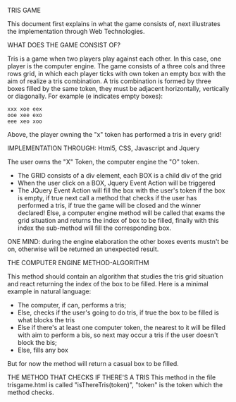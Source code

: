 TRIS GAME

This document first explains in what the game consists of, next illustrates the implementation through Web Technologies.

WHAT DOES THE GAME CONSIST OF?

Tris is a game when two players play against each other. In this case, one player is the computer engine.
The game consists of a three cols and three rows grid, in which each player ticks with own token an empty box with the aim of realize a tris combination.
A tris combination is formed by three boxes filled by the same token, they must be adjacent horizontally, vertically or diagonally.
For example (e indicates empty boxes):

	xxx	xoe	eex
	ooe	xee	exo
	eee	xeo	xoo

Above, the player owning the "x" token has performed a tris in every grid!

IMPLEMENTATION THROUGH: Html5, CSS, Javascript and Jquery

The user owns the "X" Token, the computer engine the "O" token.

- The GRID consists of a div element, each BOX is a child div of the grid
- When the user click on a BOX, Jquery Event Action will be triggered
- The JQuery Event Action will fill the box with the user's token if the box is empty, if true next call a method that checks if the user has performed a tris, if true the game will be closed and the winner declared! Else, a computer engine method will be called that exams the grid situation and returns the index of box to be filled, finally with this index the sub-method will fill the corresponding box.

ONE MIND: during the engine elaboration the other boxes events mustn't be on, otherwise will be returned an unexpected result.

THE COMPUTER ENGINE METHOD-ALGORITHM

This method should contain an algorithm that studies the tris grid situation and react returning the index of the box to be filled. Here is a minimal example in natural language:
- The computer, if can, performs a tris;
- Else, checks if the user's going to do tris, if true the box to be filled is what blocks the tris
- Else if there's at least one computer token, the nearest to it will be filled with aim to perform a bis, so next may occur a tris if the user doesn't block the bis;
- Else, fills any box

But for now the method will return a casual box to be filled.

THE METHOD THAT CHECKS IF THERE'S A TRIS
This method in the file trisgame.html is called "isThereTris(token)", "token" is the token which the method checks.
